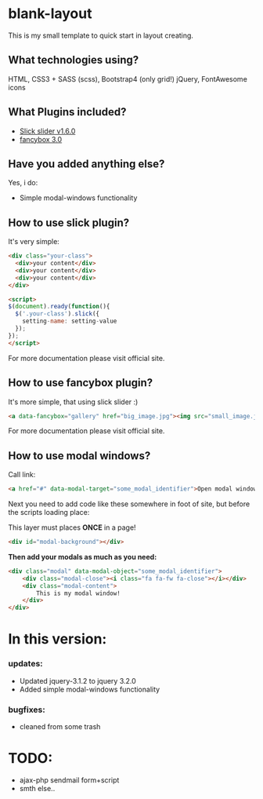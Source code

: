 # blank-layout
This is my small template to quick start in layout creating.


## What technologies using?
HTML, CSS3 + SASS (scss), Bootstrap4 (only grid!) jQuery, FontAwesome icons

## What Plugins included?
- [Slick slider v1.6.0](http://kenwheeler.github.io/slick/)
- [fancybox 3.0](http://fancyapps.com/fancybox/3/)

## Have you added anything else?
Yes, i do:
- Simple modal-windows functionality

## How to use slick plugin?
It's very simple:
```html
<div class="your-class">
  <div>your content</div>
  <div>your content</div>
  <div>your content</div>
</div>

<script>
$(document).ready(function(){
  $('.your-class').slick({
    setting-name: setting-value
  });
});
</script>
```

For more documentation please visit official site.

## How to use fancybox plugin?
It's more simple, that using slick slider :)
```html
<a data-fancybox="gallery" href="big_image.jpg"><img src="small_image.jpg"></a>
```

For more documentation please visit official site.

## How to use modal windows?

Call link:

```html
<a href="#" data-modal-target="some_modal_identifier">Open modal window</a>
```

Next you need to add code like these somewhere in foot of site, but before the scripts loading place:

This layer must places **ONCE** in a page!
```html
<div id="modal-background"></div>
```
**Then add your modals as much as you need:**

```html
<div class="modal" data-modal-object="some_modal_identifier">
    <div class="modal-close"><i class="fa fa-fw fa-close"></i></div>
    <div class="modal-content">
        This is my modal window!
    </div>
</div>
```

# In this version:
### updates:
- Updated jquery-3.1.2 to jquery 3.2.0
- Added simple modal-windows functionality

### bugfixes:
- cleaned from some trash

# TODO:
- ajax-php sendmail form+script
- smth else..